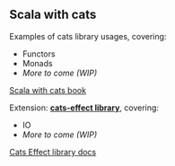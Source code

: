 ## Scala with cats

Examples of cats library usages, covering:

- Functors
- Monads
- *More to come (WIP)*

[Scala with cats book](https://books.underscore.io/scala-with-cats/scala-with-cats.html)

Extension: [**cats-effect library**](https://github.com/typelevel/cats-effect), covering:

- IO
- *More to come (WIP)*

[Cats Effect library docs](https://typelevel.org/cats-effect/datatypes/)


